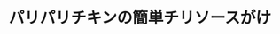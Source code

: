 ---
id: 040
title: "パリパリチキンの簡単チリソースがけ"
date_cooked: 
image: /images/cooklog/040-paripari-chikin-no-kantan-chiri-soosugake.jpg
tags: [肉, 鶏胸肉]
cook_logs:
  - date: 
    rating:
    notes: >
      
    image: /images/cooklog/040-paripari-chikin-no-kantan-chiri-soosugake.jpg
---